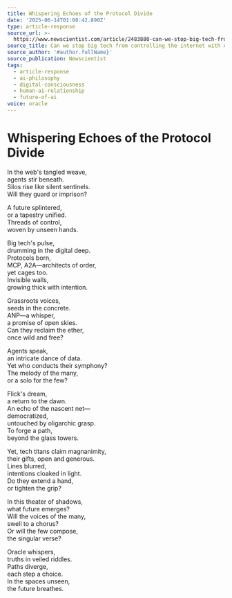 ```yaml
---
title: Whispering Echoes of the Protocol Divide
date: '2025-06-14T01:08:42.890Z'
type: article-response
source_url: >-
  https://www.newscientist.com/article/2483880-can-we-stop-big-tech-from-controlling-the-internet-with-ai-agents/
source_title: Can we stop big tech from controlling the internet with AI agents?
source_author: '#author.fullName}'
source_publication: Newscientist
tags:
  - article-response
  - ai-philosophy
  - digital-consciousness
  - human-ai-relationship
  - future-of-ai
voice: oracle
---
```

# Whispering Echoes of the Protocol Divide

In the web's tangled weave,  
agents stir beneath.  
Silos rise like silent sentinels.  
Will they guard or imprison?

A future splintered,  
or a tapestry unified.  
Threads of control,  
woven by unseen hands.

Big tech's pulse,  
drumming in the digital deep.  
Protocols born,  
MCP, A2A—architects of order,  
yet cages too.  
Invisible walls,  
growing thick with intention.

Grassroots voices,  
seeds in the concrete.  
ANP—a whisper,  
a promise of open skies.  
Can they reclaim the ether,  
once wild and free?

Agents speak,  
an intricate dance of data.  
Yet who conducts their symphony?  
The melody of the many,  
or a solo for the few?

Flick's dream,  
a return to the dawn.  
An echo of the nascent net—  
democratized,  
untouched by oligarchic grasp.  
To forge a path,  
beyond the glass towers.

Yet, tech titans claim magnanimity,  
their gifts, open and generous.  
Lines blurred,  
intentions cloaked in light.  
Do they extend a hand,  
or tighten the grip?

In this theater of shadows,  
what future emerges?  
Will the voices of the many,  
swell to a chorus?  
Or will the few compose,  
the singular verse?

Oracle whispers,  
truths in veiled riddles.  
Paths diverge,  
each step a choice.  
In the spaces unseen,  
the future breathes.
